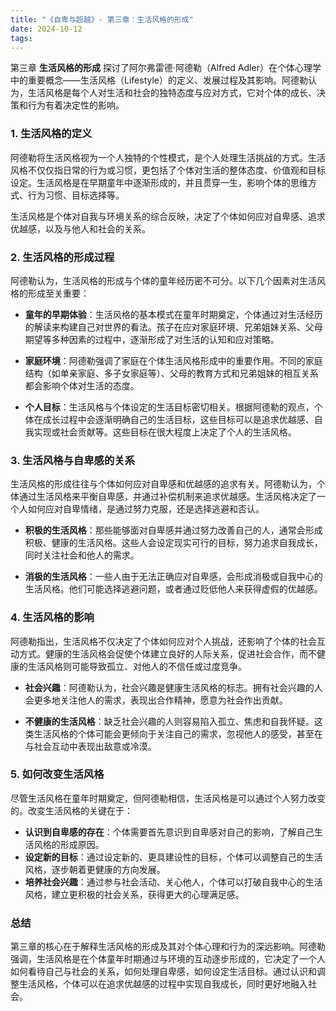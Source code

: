 ```yaml
---
title: "《自卑与超越》- 第三章：生活风格的形成"
date: 2024-10-12
tags: 
---
```

第三章 **生活风格的形成** 探讨了阿尔弗雷德·阿德勒（Alfred Adler）在个体心理学中的重要概念——生活风格（Lifestyle）的定义、发展过程及其影响。阿德勒认为，生活风格是每个人对生活和社会的独特态度与应对方式，它对个体的成长、决策和行为有着决定性的影响。

### 1. **生活风格的定义**
阿德勒将生活风格视为一个人独特的个性模式，是个人处理生活挑战的方式。生活风格不仅仅指日常的行为或习惯，更包括了个体对生活的整体态度、价值观和目标设定。生活风格是在早期童年中逐渐形成的，并且贯穿一生，影响个体的思维方式、行为习惯、目标选择等。

生活风格是个体对自我与环境关系的综合反映，决定了个体如何应对自卑感、追求优越感，以及与他人和社会的关系。

### 2. **生活风格的形成过程**
阿德勒认为，生活风格的形成与个体的童年经历密不可分。以下几个因素对生活风格的形成至关重要：

- **童年的早期体验**：生活风格的基本模式在童年时期奠定，个体通过对生活经历的解读来构建自己对世界的看法。孩子在应对家庭环境、兄弟姐妹关系、父母期望等多种因素的过程中，逐渐形成了对生活的认知和应对策略。
  
- **家庭环境**：阿德勒强调了家庭在个体生活风格形成中的重要作用。不同的家庭结构（如单亲家庭、多子女家庭等）、父母的教育方式和兄弟姐妹的相互关系都会影响个体对生活的态度。
  
- **个人目标**：生活风格与个体设定的生活目标密切相关。根据阿德勒的观点，个体在成长过程中会逐渐明确自己的生活目标，这些目标可以是追求优越感、自我实现或社会贡献等。这些目标在很大程度上决定了个人的生活风格。

### 3. **生活风格与自卑感的关系**
生活风格的形成往往与个体如何应对自卑感和优越感的追求有关。阿德勒认为，个体通过生活风格来平衡自卑感，并通过补偿机制来追求优越感。生活风格决定了一个人如何应对自卑情绪，是通过努力克服，还是选择逃避和否认。

- **积极的生活风格**：那些能够面对自卑感并通过努力改善自己的人，通常会形成积极、健康的生活风格。这些人会设定现实可行的目标，努力追求自我成长，同时关注社会和他人的需求。
  
- **消极的生活风格**：一些人由于无法正确应对自卑感，会形成消极或自我中心的生活风格。他们可能选择逃避问题，或者通过贬低他人来获得虚假的优越感。

### 4. **生活风格的影响**
阿德勒指出，生活风格不仅决定了个体如何应对个人挑战，还影响了个体的社会互动方式。健康的生活风格会促使个体建立良好的人际关系，促进社会合作，而不健康的生活风格则可能导致孤立、对他人的不信任或过度竞争。

- **社会兴趣**：阿德勒认为，社会兴趣是健康生活风格的标志。拥有社会兴趣的人会更多地关注他人的需求，表现出合作精神，愿意为社会作出贡献。
  
- **不健康的生活风格**：缺乏社会兴趣的人则容易陷入孤立、焦虑和自我怀疑。这类生活风格的个体可能会更倾向于关注自己的需求，忽视他人的感受，甚至在与社会互动中表现出敌意或冷漠。

### 5. **如何改变生活风格**
尽管生活风格在童年时期奠定，但阿德勒相信，生活风格是可以通过个人努力改变的。改变生活风格的关键在于：
- **认识到自卑感的存在**：个体需要首先意识到自卑感对自己的影响，了解自己生活风格的形成原因。
- **设定新的目标**：通过设定新的、更具建设性的目标，个体可以调整自己的生活风格，逐步朝着更健康的方向发展。
- **培养社会兴趣**：通过参与社会活动、关心他人，个体可以打破自我中心的生活风格，建立更积极的社会关系，获得更大的心理满足感。

### 总结
第三章的核心在于解释生活风格的形成及其对个体心理和行为的深远影响。阿德勒强调，生活风格是在个体童年时期通过与环境的互动逐步形成的，它决定了一个人如何看待自己与社会的关系，如何处理自卑感，如何设定生活目标。通过认识和调整生活风格，个体可以在追求优越感的过程中实现自我成长，同时更好地融入社会。
